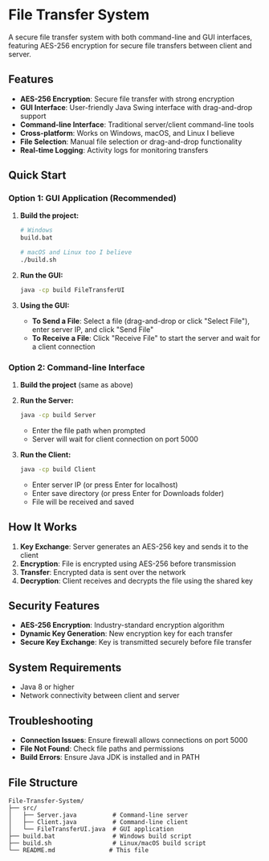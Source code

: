 # File Transfer System

A secure file transfer system with both command-line and GUI interfaces, featuring AES-256 encryption for secure file transfers between client and server.

## Features

- **AES-256 Encryption**: Secure file transfer with strong encryption
- **GUI Interface**: User-friendly Java Swing interface with drag-and-drop support
- **Command-line Interface**: Traditional server/client command-line tools
- **Cross-platform**: Works on Windows, macOS, and Linux I believe
- **File Selection**: Manual file selection or drag-and-drop functionality
- **Real-time Logging**: Activity logs for monitoring transfers

## Quick Start

### Option 1: GUI Application (Recommended)

1. **Build the project:**
   ```bash
   # Windows
   build.bat
   
   # macOS and Linux too I believe
   ./build.sh
   ```

2. **Run the GUI:**
   ```bash
   java -cp build FileTransferUI
   ```

3. **Using the GUI:**
   - **To Send a File**: Select a file (drag-and-drop or click "Select File"), enter server IP, and click "Send File"
   - **To Receive a File**: Click "Receive File" to start the server and wait for a client connection

### Option 2: Command-line Interface

1. **Build the project** (same as above)

2. **Run the Server:**
   ```bash
   java -cp build Server
   ```
   - Enter the file path when prompted
   - Server will wait for client connection on port 5000

3. **Run the Client:**
   ```bash
   java -cp build Client
   ```
   - Enter server IP (or press Enter for localhost)
   - Enter save directory (or press Enter for Downloads folder)
   - File will be received and saved

## How It Works

1. **Key Exchange**: Server generates an AES-256 key and sends it to the client
2. **Encryption**: File is encrypted using AES-256 before transmission
3. **Transfer**: Encrypted data is sent over the network
4. **Decryption**: Client receives and decrypts the file using the shared key

## Security Features

- **AES-256 Encryption**: Industry-standard encryption algorithm
- **Dynamic Key Generation**: New encryption key for each transfer
- **Secure Key Exchange**: Key is transmitted securely before file transfer

## System Requirements

- Java 8 or higher
- Network connectivity between client and server

## Troubleshooting

- **Connection Issues**: Ensure firewall allows connections on port 5000
- **File Not Found**: Check file paths and permissions
- **Build Errors**: Ensure Java JDK is installed and in PATH

## File Structure

```
File-Transfer-System/
├── src/
│   ├── Server.java          # Command-line server
│   ├── Client.java          # Command-line client
│   └── FileTransferUI.java  # GUI application
├── build.bat                # Windows build script
├── build.sh                 # Linux/macOS build script
└── README.md               # This file
```

